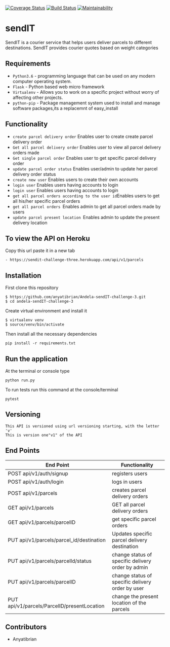 [![Coverage Status](https://coveralls.io/repos/github/anyatibrian/Andela-sendIT-challenge-3/badge.svg?branch=ft-get-all-users-orders-162116090)](https://coveralls.io/github/anyatibrian/Andela-sendIT-challenge-3?branch=ft-get-all-users-orders-162116090)
[![Build Status](https://travis-ci.org/anyatibrian/Andela-sendIT-challenge-3.svg?branch=Develop)](https://travis-ci.org/anyatibrian/Andela-sendIT-challenge-3)
[![Maintainability](https://api.codeclimate.com/v1/badges/ded3475e22d32eff22c3/maintainability)](https://codeclimate.com/github/anyatibrian/Andela-sendIT-challenge-3/maintainability)

# sendIT
SendIT is a courier service that helps users deliver parcels to different destinations. SendIT
provides courier quotes based on weight categories

## Requirements
- `Python3.6` - programming language that can be used on any modern computer operating system. 
- `Flask` - Python based web micro framework
- `Virtualenv` - Allows you to work on a specific project without worry of affecting other projects.
- `python-pip` - Package management system used to install and manage software packages,its a replacemnt of easy_install

## Functionality
- `create parcel delivery order` Enables user to create create parcel delivery order
- `Get all parcel delivery order` Enables user to view all parcel delivery orders made
- `Get single parcel order` Enables user  to get specific parcel delivery order
- `update parcel order status` Enables  user/admin to update her parcel delivery order status 
- `create new user` Enables  users to create their own accounts
- `login user` Enables  users having accounts to login 
- `login user` Enables  users having accounts to login 
- `get all parcel orders according to the user id`Enables users to get all his/her specific parcel orders 
- `get all parcel orders `Enables admin to get all parcel orders made by users
- `update parcel present location `Enables admin to update the present delivery location



## To view the API on Heroku 
Copy this url paste it in a new tab
```
- https://sendit-challenge-three.herokuapp.com/api/v1/parcels

```

## Installation
First clone this repository
```
$ https://github.com/anyatibrian/Andela-sendIT-challenge-3.git
$ cd andela-sendIT-challenge-3
```
Create virtual environment and install it
```
$ virtualenv venv
$ source/venv/bin/activate
```
Then install all the necessary dependencies
```
pip install -r requirements.txt
```

## Run the application
At the terminal or console type
```
python run.py
```
To run tests run this command at the console/terminal
```
pytest
```
## Versioning
```
This API is versioned using url versioning starting, with the letter 'v'
This is version one"v1" of the API
```
## End Points
|           End Point                              |     Functionality                                   |
|--------------------------------------------------|-----------------------------------------------------|
|     POST  api/v1/auth/signup                     |registers users                                      |  
|     POST  api/v1/auth/login                      |logs in users                                        |   
|     POST  api/v1/parcels                         |creates parcel delivery orders                       |  
|     GET   api/v1/parcels                         |GET all parcel delivery orders                       |
|     GET   api/v1/parcels/parcelID                |get specific parcel orders
|     PUT   api/v1/parcels/parcel_id/destination   |Updates specific parcel delivery destination         |
|     PUT   api/v1/parcels/parcelId/status         |change status of specific delivery order by admin    |
|     PUT   api/v1/parcels/parcelID                |change status of specific delivery order by user     |
|     PUT   api/v1/parcels/ParcelID/presentLocation|change the present location of the parcels


## Contributors
- Anyatibrian

